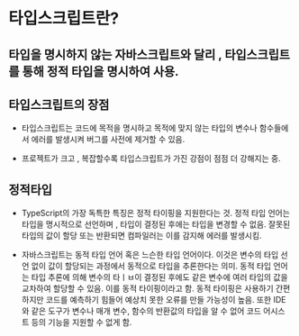 # 타입스크립트란?

## 타입을 명시하지 않는 자바스크립트와 달리 , 타입스크립트를 통해 정적 타입을 명시하여 사용.

## 타입스크립트의 장점

- 타입스크립트는 코드에 목적을 명시하고 목적에 맞지 않는 타입의 변수나 함수들에서 에러를 발생시켜 버그를 사전에 제거할 수 있음.

- 프로젝트가 크고 , 복잡할수록 타입스크립트가 가진 강점이 점점 더 강해지는 중.

## 정적타입

- TypeScript의 가장 독특한 특징은 정적 타이핑을 지원한다는 것. 정적 타입 언어는 타입을 명시적으로 선언하며 , 타입이 결정된 후에는 타입을 변경할 수 없음. 잘못된 타입의 값이 할당 또는 반환되면 컴파일러는 이를 감지해 에러를 발생시킴.

- 자바스크립트는 동적 타입 언어 혹은 느슨한 타입 언어이다. 이것은 변수의 타입 선언 없이 값이 할당되는 과정에서 동적으로 타입을 추론한다는 의미.
동적 타입 언어는 타입 추론에 의해 변수의 타ㅣㅂ이 결정된 후에도 같은 변수에 여러 타입의 값을 교차하여 할당할 수 있음. 이를 동적 타이핑이라고 함. 동적 타이핑은 사용하기 간편하지만 코드를 예측하기 힘들어 예상치 못한 오류를 만들 가능성이 높음. 또한 IDE와 같은 도구가 변수나 매개 변수, 함수의 반환값의 타입을 알 수 없어 코드 어시스트 등의 기능을 지원할 수 없게 함.
